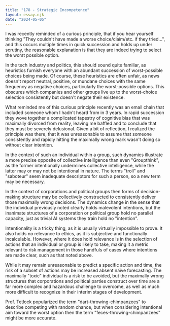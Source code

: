 ```yaml
---
title: "178 - Strategic Incompetence"
layout: essay.njk
date: "2024-05-05"
---
```


I was recently reminded of a curious principle, that if you hear yourself thinking "They couldn't have made a worse choice/claim/etc. if they tried...", and this occurs multiple times in quick succession and holds up under scrutiny, the reasonable explanation is that they are indeed trying to select the worst possible option.

In the tech industry and politics, this should sound quite familiar, as heuristics furnish everyone with an abundant succession of worst-possible choices being made. Of course, these heuristics are often unfair, as news doesn't report neutral, positive, or mundane choices with the same frequency as negative choices, particularly the worst-possible options. This obscures which companies and other groups live up to the worst-choice selection consistently but doesn't negate their existence.

What reminded me of this curious principle recently was an email chain that included someone whom I hadn't heard from in 3 years. In rapid succession they wove together a complicated tapestry of cognitive bias that was maximally divorced from reality, leaving me baffled and to conclude that they must be severely delusional. Given a bit of reflection, I realized the principle was there, that it was unreasonable to assume that someone consistently and rapidly hitting the maximally wrong mark wasn't doing so without clear intention.

In the context of such an individual within a group, such dynamics illustrate a more precise opposite of collective intelligence than even "Groupthink", as the former intentionally undermines collective intelligence, while the latter may or may not be intentional in nature. The terms "troll" and "saboteur" seem inadequate descriptors for such a person, so a new term may be necessary.

In the context of corporations and political groups then forms of decision-making structure may be collectively constructed to consistently deliver those maximally wrong decisions. The dynamics change in the sense that the individual previously noted clearly holds malevolent intentions, but the inanimate structures of a corporation or political group hold no parallel capacity, just as trivial AI systems they train hold no "intention".

Intentionality is a tricky thing, as it is usually virtually impossible to prove. It also holds no relevance to ethics, as it is subjective and functionally incalculable. However, where it does hold relevance is in the selection of actions that an individual or group is likely to take, making it a metric relevant to risk management in those handfuls of cases where intentions are made clear, such as that noted above.

While it may remain unreasonable to predict a specific action and time, the risk of a subset of actions may be increased absent naïve forecasting. The maximally "toxic" individual is a risk to be avoided, but the maximally wrong structures that corporations and political parties construct over time are a far more complex and hazardous challenge to overcome, as well as much more difficult to recognize in their interim stages of development.

Prof. Tetlock popularized the term "dart-throwing-chimpanzees" to describe competing with random chance, but when considering intentional aim toward the worst option then the term "feces-throwing-chimpanzees" might be more accurate.

